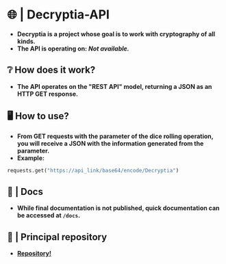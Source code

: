 # 🌐 | Decryptia-API
+ **Decryptia is a project whose goal is to work with cryptography of all kinds.**
+ **The API is operating on: _Not available._**
## ❔ How does it work?
+ **The API operates on the "REST API" model, returning a JSON as an HTTP GET response.**
## 🖥️ How to use?
+ **From GET requests with the parameter of the dice rolling operation, you will receive a JSON with the information generated from the parameter.**
+ **Example:** 
```python
requests.get("https://api_link/base64/encode/Decryptia")
```
## 📓 | Docs
+ **While final documentation is not published, quick documentation can be accessed at `/docs`.**
## 🚀 | Principal repository
+ **[Repository!](https://github.com/Furyforev3r/Decryptia)**
